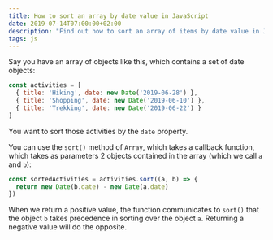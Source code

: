 ```yaml
---
title: How to sort an array by date value in JavaScript
date: 2019-07-14T07:00:00+02:00
description: "Find out how to sort an array of items by date value in JavaScript"
tags: js
---
```


Say you have an array of objects like this, which contains a set of date objects:

```js
const activities = [
  { title: 'Hiking', date: new Date('2019-06-28') },
  { title: 'Shopping', date: new Date('2019-06-10') },
  { title: 'Trekking', date: new Date('2019-06-22') }
]
```

You want to sort those activities by the `date` property.

You can use the `sort()` method of `Array`, which takes a callback function, which takes as parameters 2 objects contained in the array (which we call `a` and `b`):

```js
const sortedActivities = activities.sort((a, b) => {
  return new Date(b.date) - new Date(a.date)
})
```

When we return a positive value, the function communicates to `sort()` that the object `b` takes precedence in sorting over the object `a`. Returning a negative value will do the opposite.
